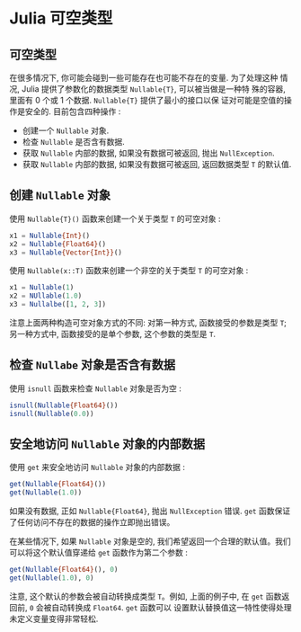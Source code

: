 # Julia 可空类型

## 可空类型

在很多情况下, 你可能会碰到一些可能存在也可能不存在的变量. 为了处理这种 情况, Julia 提供了参数化的数据类型 `Nullable{T}`, 可以被当做是一种特 殊的容器, 里面有 0 个或 1 个数据. `Nullable{T}` 提供了最小的接口以保 证对可能是空值的操作是安全的. 目前包含四种操作 :

- 创建一个 `Nullable` 对象.
- 检查 `Nullable` 是否含有数据.
- 获取 `Nullable` 内部的数据, 如果没有数据可被返回, 抛出 `NullException`.
- 获取 `Nullable` 内部的数据, 如果没有数据可被返回, 返回数据类型 `T` 的默认值.

## 创建 `Nullable` 对象

使用 `Nullable{T}()` 函数来创建一个关于类型 `T` 的可空对象 :

```julia
x1 = Nullable{Int}()
x2 = Nullable{Float64}()
x3 = Nullable{Vector{Int}}()
```

使用 `Nullable(x::T)` 函数来创建一个非空的关于类型 `T` 的可空对象 :

```julia
x1 = Nullable(1)
x2 = NUllable(1.0)
x3 = Nullalbe([1, 2, 3])
```

注意上面两种构造可空对象方式的不同: 对第一种方式, 函数接受的参数是类型 `T`; 另一种方式中, 函数接受的是单个参数, 这个参数的类型是 `T`.

## 检查 `Nullabe` 对象是否含有数据

使用 `isnull` 函数来检查 `Nullable` 对象是否为空 :

```julia
isnull(Nullable{Float64}())
isnull(Nullable(0.0))
```

## 安全地访问 `Nullable` 对象的内部数据

使用 `get` 来安全地访问 `Nullable` 对象的内部数据 :

```julia
get(Nullable{Float64}())
get(Nullable(1.0))
```

如果没有数据, 正如 `Nullable{Float64}`, 抛出 `NullException` 错误. `get` 函数保证了任何访问不存在的数据的操作立即抛出错误。

在某些情况下, 如果 `Nullable` 对象是空的, 我们希望返回一个合理的默认值。我们可以将这个默认值穿递给 `get` 函数作为第二个参数 :

```julia
get(Nullable{Float64}(), 0)
get(Nullable(1.0), 0)
```

注意, 这个默认的参数会被自动转换成类型 `T`。例如, 上面的例子中, 在 `get` 函数返回前, `0` 会被自动转换成 `Float64`. `get` 函数可以 设置默认替换值这一特性使得处理未定义变量变得非常轻松.
